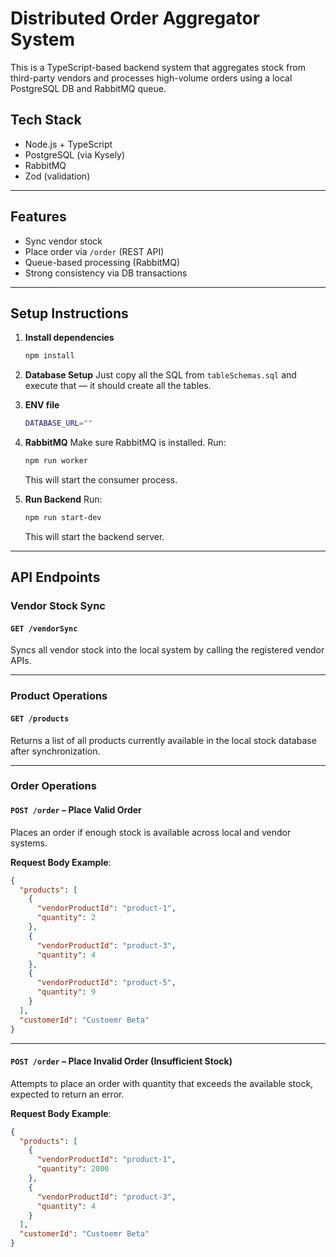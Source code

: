 # Distributed Order Aggregator System

This is a TypeScript-based backend system that aggregates stock from third-party vendors and processes high-volume orders using a local PostgreSQL DB and RabbitMQ queue.

## Tech Stack

- Node.js + TypeScript
- PostgreSQL (via Kysely)
- RabbitMQ
- Zod (validation)

---

## Features

- Sync vendor stock
- Place order via `/order` (REST API)
- Queue-based processing (RabbitMQ)
- Strong consistency via DB transactions

---

## Setup Instructions

1. **Install dependencies**

   ```bash
   npm install
   ```

2. **Database Setup**
   Just copy all the SQL from `tableSchemas.sql` and execute that — it should create all the tables.

3. **ENV file**

   ```bash
   DATABASE_URL=""
   ```

4. **RabbitMQ**
   Make sure RabbitMQ is installed.
   Run:

   ```bash
   npm run worker
   ```

   This will start the consumer process.

5. **Run Backend**
   Run:

   ```bash
   npm run start-dev
   ```

   This will start the backend server.

---

## API Endpoints

### Vendor Stock Sync

#### `GET /vendorSync`

Syncs all vendor stock into the local system by calling the registered vendor APIs.

---

### Product Operations

#### `GET /products`

Returns a list of all products currently available in the local stock database after synchronization.

---

### Order Operations

#### `POST /order` – Place Valid Order

Places an order if enough stock is available across local and vendor systems.

**Request Body Example**:

```json
{
  "products": [
    {
      "vendorProductId": "product-1",
      "quantity": 2
    },
    {
      "vendorProductId": "product-3",
      "quantity": 4
    },
    {
      "vendorProductId": "product-5",
      "quantity": 9
    }
  ],
  "customerId": "Custoemr Beta"
}
```

---

#### `POST /order` – Place Invalid Order (Insufficient Stock)

Attempts to place an order with quantity that exceeds the available stock, expected to return an error.

**Request Body Example**:

```json
{
  "products": [
    {
      "vendorProductId": "product-1",
      "quantity": 2000
    },
    {
      "vendorProductId": "product-3",
      "quantity": 4
    }
  ],
  "customerId": "Custoemr Beta"
}
```
